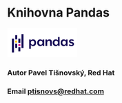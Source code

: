 # Knihovna Pandas

![pandas_logo.png](pandas_logo.png)
### Autor Pavel Tišnovský, Red Hat
### Email ptisnovs@redhat.com
